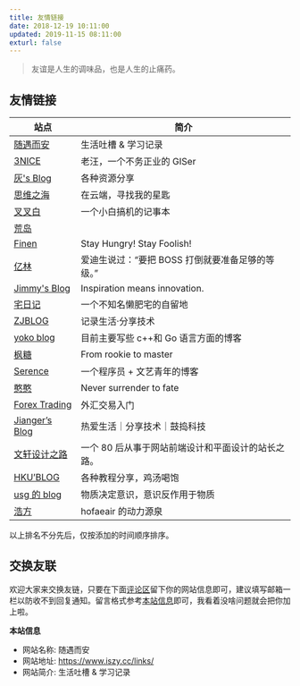 ```yaml
---
title: 友情链接
date: 2018-12-19 10:11:00
updated: 2019-11-15 08:11:00
exturl: false
---
```


> 友谊是人生的调味品，也是人生的止痛药。

## 友情链接

| 站点                                                         | 简介                                               |
| ------------------------------------------------------------ | -------------------------------------------------- |
| [随遇而安](https://www.iszy.cc/)                             | 生活吐槽 & 学习记录                                |
| [3NICE](https://3nice.cc/)                                   | 老汪，一个不务正业的 GISer                         |
| [灰's Blog](https://www.hurbai.com/link)                     | 各种资源分享                                       |
| [思维之海](https://vel.life/link/)                           | 在云端，寻找我的星匙                               |
| [叉叉白](https://www.xxwhite.com/)                           | 一个小白搞机的记事本                               |
| [荒岛](https://lala.im/)                                     |                                                    |
| [Finen](https://www.finen.top/friends/)                      | Stay Hungry! Stay Foolish!                         |
| [亿林](https://minemine.cc/friends/)                         | 爱迪生说过：“要把 BOSS 打倒就要准备足够的等级。”   |
| [Jimmy's Blog](https://blog.jimmyho.net/links.html)          | Inspiration means innovation.                      |
| [宅日记](https://crosschannel.cc/links.html)                 | 一个不知名懒肥宅的自留地                           |
| [ZJBLOG](https://www.zjhuiwan.cn/)                           | 记录生活·分享技术                                  |
| [yoko blog](https://pengrl.com/link/)                        | 目前主要写些 c++和 Go 语言方面的博客               |
| [枫糖](https://blog.maplesugar.top/about/links/)             | From rookie to master                              |
| [Serence](https://blog.blinkstar.cn)                         | 一个程序员 + 文艺青年的博客                        |
| [憨憨](https://www.likeai.me/80.html)                        | Never surrender to fate                            |
| [Forex Trading](https://www.fi-forex.com/)                   | 外汇交易入门                                       |
| [Jianger’s Blog](https://jianger.space/links/)               | 热爱生活｜分享技术｜鼓捣科技                       |
| [文轩设计之路](http://www.wenxuands.com)                     | 一个 80 后从事于网站前端设计和平面设计的站长之路。 |
| [HKU’BLOG](http://hkublog.top/index.php/%e5%8f%8b%e9%93%be/) | 各种教程分享，鸡汤喝饱                             |
| [usg 的 blog](http://blog.dgut.top/link/)                    | 物质决定意识，意识反作用于物质                     |
| [浩方](https://blog.hofaeair.net/)                           | hofaeair 的动力源泉                                |

以上排名不分先后，仅按添加的时间顺序排序。

## 交换友联

欢迎大家来交换友链，只要在下面[评论区](#comments)留下你的网站信息即可，建议填写邮箱一栏以防收不到回复通知。留言格式参考[本站信息](#本站信息)即可，我看着没啥问题就会把你加上啦。

**本站信息**

- 网站名称: 随遇而安
- 网站地址: https://www.iszy.cc/links/
- 网站简介: 生活吐槽 & 学习记录
